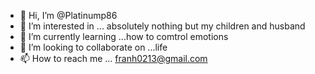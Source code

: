 - 👋 Hi, I’m @Platinump86
- 👀 I’m interested in ... absolutely nothing but my children and husband 
- 🌱 I’m currently learning ...how to comtrol emotions 
- 💞️ I’m looking to collaborate on ...life
- 📫 How to reach me ... franh0213@gmail.com

<!---
Platinump86/Platinump86 is a ✨ special ✨ repository because its `README.md` (this file) appears on your GitHub profile.
You can click the Preview link to take a look at your changes.
--->
